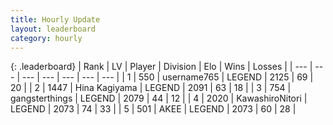 ```yaml
---
title: Hourly Update
layout: leaderboard
category: hourly
---
```


{: .leaderboard}
| Rank | LV | Player | Division | Elo | Wins | Losses |
| --- | --- | --- | --- | --- | --- | --- |
| <span data-change="0">1</span> | 550 | <span title="ID: 188640">username765</span> | LEGEND | <span data-change="0">2125</span> | <span data-change="0">69</span> | <span data-change="0">20</span> |
| <span data-change="0">2</span> | 1447 | <span title="ID: 315148">Hina Kagiyama</span> | LEGEND | <span data-change="0">2091</span> | <span data-change="0">63</span> | <span data-change="0">18</span> |
| <span data-change="2">3</span> | 754 | <span title="ID: 92077">gangsterthings</span> | LEGEND | <span data-change="16">2079</span> | <span data-change="3">44</span> | <span data-change="0">12</span> |
| <span data-change="-1">4</span> | 2020 | <span title="ID: 164871">KawashiroNitori</span> | LEGEND | <span data-change="0">2073</span> | <span data-change="0">74</span> | <span data-change="0">33</span> |
| <span data-change="-1">5</span> | 501 | <span title="ID: 455100">AKEE</span> | LEGEND | <span data-change="0">2073</span> | <span data-change="0">60</span> | <span data-change="0">28</span> |